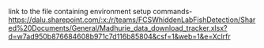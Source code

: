 link to the file containing environment setup commands- https://dalu.sharepoint.com/:x:/r/teams/FCSWhiddenLabFishDetection/Shared%20Documents/General/Madhurie_data_download_tracker.xlsx?d=w7ad950b876684608b971c7d116b85804&csf=1&web=1&e=Xclrfr
